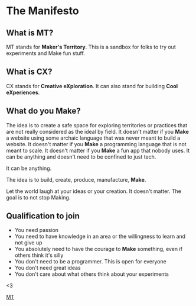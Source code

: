 # The Manifesto

## What is MT?

MT stands for **Maker's Territory**. This is a sandbox for folks to try out experiments and Make fun stuff.

## What is CX?

CX stands for **Creative eXploration**. It can also stand for building **Cool eXperiences**.

## What do you Make?

The idea is to create a safe space for exploring territories or practices that are not really considered as the ideal by field. It doesn't matter if you **Make** a website using some archaic language that was never meant to build a website. It doesn't matter if you **Make** a programming language that is not meant to scale. It doesn't matter if you **Make** a fun app that nobody uses. It can be anything and doesn't need to be confined to just tech.

It can be anything.

The idea is to build, create, produce, manufacture, **Make**.

Let the world laugh at your ideas or your creation. It doesn't matter. The goal is to not stop Making.

## Qualification to join

* You need passion
* You need to have knowledge in an area or the willingness to learn and not give up
* You absolutely need to have the courage to **Make** something, even if others think it's silly
* You don't need to be a programmer. This is open for everyone
* You don't need great ideas
* You don't care about what others think about your experiments

<3

[MT](https://iam.mt)
